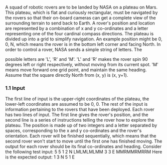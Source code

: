 A squad of robotic rovers are to be landed by NASA on a plateau on Mars.
This plateau, which is flat and curiously rectangular, must be navigated by the
rovers so that their on-board cameras can get a complete view of the
surrounding terrain to send back to Earth.
A rover's position and location are represented by a combination of x and y
co-ordinates and a letter representing one of the four cardinal compass
directions. The plateau is divided up into a grid to simplify navigation. An
example position might be 0, 0, N, which means the rover is in the bottom
left corner and facing North.
In order to control a rover, NASA sends a simple string of letters. The

possible letters are 'L', 'R' and 'M'. 'L' and 'R' makes the rover spin 90
degrees left or right respectively, without moving from its current spot.
'M' means move forward one grid point, and maintain the same heading.
Assume that the square directly North from (x, y) is (x, y+1).

### 1.1 Input
The first line of input is the upper-right coordinates of the plateau, the
lower-left coordinates are assumed to be 0, 0.
The rest of the input is information pertaining to the rovers that have
been deployed. Each rover has two lines of input. The first line gives the
rover's position, and the second line is a series of instructions telling
the rover how to explore the plateau.
The position is made up of two integers and a letter separated by spaces,
corresponding to the x and y co-ordinates and the rover's orientation.
Each rover will be finished sequentially, which means that the second rover
won't start to move until the first one has finished moving.
The output for each rover should be its final co-ordinates and heading.
Consider the following test input:
5 5
1 2 N
LMLMLMLMM
3 3 E
MMRMMRMRRM
Here is the expected output:
1 3 N
5 1 E